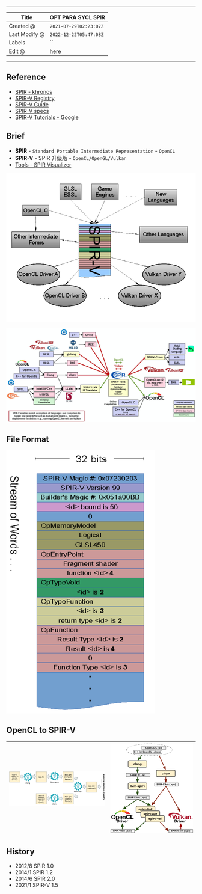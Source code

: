 -----

| Title         | OPT PARA SYCL SPIR                                  |
| ------------- | --------------------------------------------------- |
| Created @     | `2021-07-29T02:23:07Z`                              |
| Last Modify @ | `2022-12-22T05:47:08Z`                              |
| Labels        | \`\`                                                |
| Edit @        | [here](https://github.com/junxnone/xwiki/issues/40) |

-----

## Reference

  - [SPIR - khronos](https://www.khronos.org/spir/)
  - [SPIR-V Registry](https://www.khronos.org/registry/SPIR-V/)
  - [SPIR-V Guide](https://github.com/KhronosGroup/SPIRV-Guide)
  - [SPIR-V
    specs](https://www.khronos.org/registry/SPIR-V/specs/unified1/SPIRV.html#_introduction)
  - [SPIR-V Tutorials - Google](https://github.com/google/spirv-tutor)

## Brief

  - **SPIR** - `Standard Portable Intermediate Representation` -
    `OpenCL`
  - **SPIR-V** - SPIR 升级版 - `OpenCL/OpenGL/Vulkan`
  - [Tools - SPIR Visualizer](https://www.khronos.org/spir/visualizer/)

![image](media/7df6bab33f3e66e6b370c96a56395091dfef3d87.png)

![image](media/9e9da25005eb7325573a1f9a81f8aec91ae5fe9f.png)

## File Format

![image](media/e22fe9d04dc0a6178db4d3dea87a744ddab39f52.png)

## OpenCL to SPIR-V

| ![image](media/625c1f6ac734ec948c177973aff4386606e06190.png) | ![image](media/1c1478c8ca14017aac0c8fa87faf4774c914c905.png) |
| ------------------------------------------------------------ | ------------------------------------------------------------ |

## History

  - 2012/8 SPIR 1.0
  - 2014/1 SPIR 1.2
  - 2014/6 SPIR 2.0
  - 2021/1 SPIR-V 1.5
